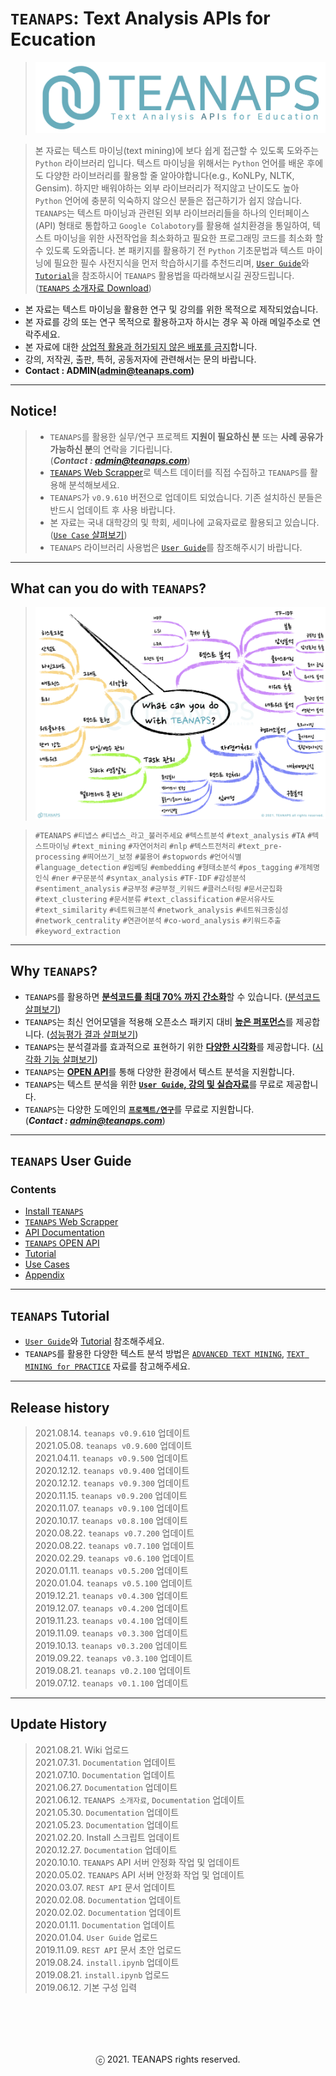 # `TEANAPS`: Text Analysis APIs for Ecucation
> ![teanaps_logo_wide](./data/logo/teanaps_logo_wide.png)

> 본 자료는 텍스트 마이닝(text mining)에 보다 쉽게 접근할 수 있도록 도와주는 `Python` 라이브러리 입니다. 텍스트 마이닝을 위해서는 `Python` 언어를 배운 후에도 다양한 라이브러리를 활용할 줄 알아야합니다(e.g., KoNLPy, NLTK, Gensim). 하지만 배워야하는 외부 라이브러리가 적지않고 난이도도 높아 `Python` 언어에 충분히 익숙하지 않으신 분들은 접근하기가 쉽지 않습니다.  
`TEANAPS`는 텍스트 마이닝과 관련된 외부 라이브러리들을 하나의 인터페이스(API) 형태로 통합하고 `Google Colabotory`를 활용해 설치환경을 통일하여, 텍스트 마이닝을 위한 사전작업을 최소화하고 필요한 프로그래밍 코드를 최소화 할 수 있도록 도와줍니다. 본 패키지를 활용하기 전 `Python` 기초문법과 텍스트 마이닝에 필요한 필수 사전지식을 먼저 학습하시기를 추천드리며, [`User Guide`](./document/user_guide/teanaps_user_guide-install_teanaps.md#teanaps-user-guide)와 [`Tutorial`](./document/user_guide/teanaps_user_guide-tutorial.md#teanaps-user-guide)을 참조하시어 `TEANAPS` 활용법을 따라해보시길 권장드립니다. ([`TEANAPS` 소개자료 Download](./document/introduction/teanaps_introduction_20210611_v1.3.pdf))

- 본 자료는 텍스트 마이닝을 활용한 연구 및 강의를 위한 목적으로 제작되었습니다.
- 본 자료를 강의 또는 연구 목적으로 활용하고자 하시는 경우 꼭 아래 메일주소로 연락주세요.
- 본 자료에 대한 <U>상업적 활용과 허가되지 않은 배포를 금지</U>합니다.
- 강의, 저작권, 출판, 특허, 공동저자에 관련해서는 문의 바랍니다.
- **Contact : ADMIN(admin@teanaps.com)**

---
## Notice! 
> - `TEANAPS`를 활용한 실무/연구 프로젝트 **지원이 필요하신 분** 또는 **사례 공유가 가능하신 분**의 연락을 기다립니다.     
(***Contact : admin@teanaps.com***)  
> - [`TEANAPS` Web Scrapper](https://github.com/fingeredman/teanaps-web-scrapper#teanaps-web-scrapper)로 텍스트 데이터를 직접 수집하고 `TEANAPS`를 활용해 분석해보세요.
> - `TEANAPS`가 `v0.9.610` 버전으로 업데이트 되었습니다. 기존 설치하신 분들은 반드시 업데이트 후 사용 바랍니다.
> - 본 자료는 국내 대학강의 및 학회, 세미나에 교육자료로 활용되고 있습니다. ([`Use Case` 살펴보기](./document/user_guide/teanaps_user_guide-references_journal_project.md#use-cases))
> - `TEANAPS` 라이브러리 사용법은 [`User Guide`](./document/user_guide/teanaps_user_guide-install_teanaps.md#teanaps-user-guide)를 참조해주시기 바랍니다.

---
## What can you do with `TEANAPS`?
> ![what_can_you_do](./data/sample_image/what_can_you_do.png)

> `#TEANAPS` `#티냅스` `#티냅스_라고_불러주세요` `#텍스트분석` `#text_analysis` `#TA` `#텍스트마이닝` `#text_mining` `#자연어처리` `#nlp` `#텍스트전처리` `#text_pre-processing` `#띄어쓰기_보정` `#불용어` `#stopwords` `#언어식별` `#language_detection` `#임베딩` `#embedding` `#형태소분석` `#pos_tagging` `#개체명인식` `#ner` `#구문분석` `#syntax_analysis` `#TF-IDF` `#감성분석` `#sentiment_analysis` `#긍부정` `#긍부정_키워드` `#클러스터링` `#문서군집화` `#text_clustering` `#문서분류` `#text_classification` `#문서유사도` `#text_similarity` `#네트워크분석` `#network_analysis` `#네트워크중심성` `#network_centrality` `#연관어분석` `#co-word_analysis` `#키워드추출` `#keyword_extraction`
 
---
## Why `TEANAPS`?

- `TEANAPS`를 활용하면 <U>**분석코드를 최대 70% 까지 간소화**</U>할 수 있습니다. ([분석코드 살펴보기](./document/user_guide/teanaps_user_guide-api_documentation-handler.md#teanaps-user-guide))
- `TEANAPS`는 최신 언어모델을 적용해 오픈소스 패키지 대비 <U>**높은 퍼포먼스**</U>를 제공합니다. ([성능평가 결과 살펴보기](./document/user_guide/teanaps_user_guide-appendix.md#teanaps-성능평가-결과))
- `TEANAPS`는 분석결과를 효과적으로 표현하기 위한 <U>**다양한 시각화**</U>를 제공합니다. ([시각화 기능 살펴보기](./document/user_guide/teanaps_user_guide-api_documentation-visualization.md#4-teanapsvisualization))
- `TEANAPS`는 <U>**OPEN API**</U>를 통해 다양한 환경에서 텍스트 분석을 지원합니다.
- `TEANAPS`는 텍스트 분석을 위한 <U>**[`User Guide`](./document/user_guide/teanaps_user_guide-install_teanaps.md#teanaps-user-guide), [강의 및 실습자료](https://github.com/fingeredman/text-mining-for-practice)**</U>를 무료로 제공합니다.
- `TEANAPS`는 다양한 도메인의 <U>**`프로젝트/연구`**</U>를 무료로 지원합니다.  
(***Contact : admin@teanaps.com***)  

---
## `TEANAPS` User Guide

### Contents
- [Install `TEANAPS`](./document/user_guide/teanaps_user_guide-install_teanaps.md#teanaps-user-guide)
- [`TEANAPS` Web Scrapper](https://github.com/fingeredman/teanaps-web-scrapper#teanaps-web-scrapper)
- [API Documentation](./document/user_guide/teanaps_user_guide-api_documentation-handler.md#teanaps-user-guide)
- [`TEANAPS` OPEN API](./document/user_guide/teanaps_user_guide-rest_api.md#teanaps-user-guide)
- [Tutorial](./document/user_guide/teanaps_user_guide-tutorial.md#teanaps-user-guide)
- [Use Cases](./document/user_guide/teanaps_user_guide-references_journal_project.md#teanaps-user-guide)
- [Appendix](./document/user_guide/teanaps_user_guide-appendix.md#teanaps-user-guide)

---
## `TEANAPS` Tutorial
- [`User Guide`](./document/user_guide/teanaps_user_guide-install_teanaps.md#teanaps-user-guide)와 [Tutorial](./document/user_guide/teanaps_user_guide-tutorial.md#teanaps-user-guide) 참조해주세요.
- `TEANAPS`를 활용한 다양한 텍스트 분석 방법은 [`ADVANCED TEXT MINING`](https://github.com/fingeredman/advanced-text-mining#advanced-text-mining), [`TEXT MINING for PRACTICE`](https://github.com/fingeredman/text-mining-for-practice#text-mining-for-practice) 자료를 참고해주세요.

---
## Release history
> 2021.08.14. `teanaps v0.9.610` 업데이트  
> 2021.05.08. `teanaps v0.9.600` 업데이트  
> 2021.04.11. `teanaps v0.9.500` 업데이트  
> 2020.12.12. `teanaps v0.9.400` 업데이트  
> 2020.12.12. `teanaps v0.9.300` 업데이트  
> 2020.11.15. `teanaps v0.9.200` 업데이트  
> 2020.11.07. `teanaps v0.9.100` 업데이트  
> 2020.10.17. `teanaps v0.8.100` 업데이트  
> 2020.08.22. `teanaps v0.7.200` 업데이트  
> 2020.08.22. `teanaps v0.7.100` 업데이트  
> 2020.02.29. `teanaps v0.6.100` 업데이트  
> 2020.01.11. `teanaps v0.5.200` 업데이트  
> 2020.01.04. `teanaps v0.5.100` 업데이트  
> 2019.12.21. `teanaps v0.4.300` 업데이트  
> 2019.12.07. `teanaps v0.4.200` 업데이트  
> 2019.11.23. `teanaps v0.4.100` 업데이트  
> 2019.11.09. `teanaps v0.3.300` 업데이트  
> 2019.10.13. `teanaps v0.3.200` 업데이트  
> 2019.09.22. `teanaps v0.3.100` 업데이트  
> 2019.08.21. `teanaps v0.2.100` 업데이트  
> 2019.07.12. `teanaps v0.1.100` 업데이트   

---
## Update History
> 2021.08.21. Wiki 업로드  
> 2021.07.31. `Documentation` 업데이트  
> 2021.07.10. `Documentation` 업데이트  
> 2021.06.27. `Documentation` 업데이트  
> 2021.06.12. `TEANAPS 소개자료`, `Documentation` 업데이트  
> 2021.05.30. `Documentation` 업데이트  
> 2021.05.23. `Documentation` 업데이트  
> 2021.02.20. Install 스크립트 업데이트  
> 2020.12.27. `Documentation` 업데이트  
> 2020.10.10. `TEANAPS` API 서버 안정화 작업 및 업데이트  
> 2020.05.02. `TEANAPS` API 서버 안정화 작업 및 업데이트  
> 2020.03.07. `REST API` 문서 업데이트  
> 2020.02.08. `Documentation` 업데이트  
> 2020.02.02. `Documentation` 업데이트  
> 2020.01.11. `Documentation` 업데이트  
> 2020.01.04. `User Guide` 업로드  
> 2019.11.09. `REST API` 문서 초안 업로드  
> 2019.08.24. `install.ipynb` 업데이트  
> 2019.08.21. `install.ipynb` 업로드  
> 2019.06.12. 기본 구성 입력  

<br><br>
---
<center>ⓒ 2021. TEANAPS rights reserved.</center>
